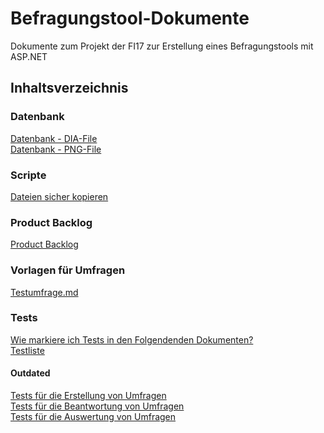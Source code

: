 # Befragungstool-Dokumente
Dokumente zum Projekt der FI17 zur Erstellung eines Befragungstools mit ASP.NET

## Inhaltsverzeichnis
### Datenbank
[Datenbank - DIA-File](Datenbank/Datenbankstruktur.dia) <br />
[Datenbank - PNG-File](Datenbank/Datenbankstruktur.png)

### Scripte
[Dateien sicher kopieren](PowerShell/Dateien%20kopieren.ps1)

### Product Backlog
[Product Backlog](Product%20Backlog/Product%20Backlog.md)

### Vorlagen für Umfragen
[Testumfrage.md](Test-Umfrage/Testumfrage.md)

### Tests
[Wie markiere ich Tests in den Folgendenden Dokumenten?](Markierungen.md)</br>
[Testliste](/Tests/Testliste.md)

#### Outdated
[Tests für die Erstellung von Umfragen](Tests/Archive/Tests-Erstellung.md) <br />
[Tests für die Beantwortung von Umfragen](Tests/Archive/Tests-Beantwortung.md) <br />
[Tests für die Auswertung von Umfragen](Tests/Archive/Tests-Auswertung.md)
